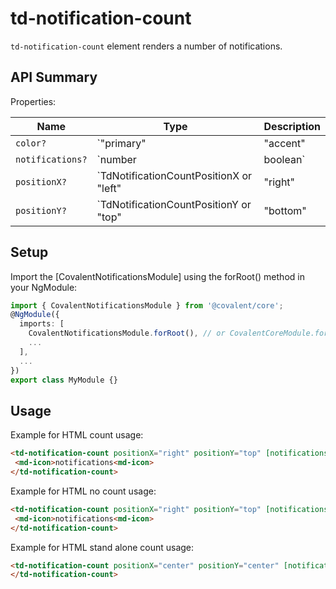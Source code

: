 # td-notification-count

`td-notification-count` element renders a number of notifications.

## API Summary

Properties:

| Name | Type | Description |
| --- | --- | --- |
| `color?` | `"primary" | "accent" | "warn"` | Sets the theme color of the notification tip. Defaults to 'warn'
| `notifications?` | `number | boolean` | Number for the notification count. Shows number if the input is a positive number or its no count state if boolean 'true'
| `positionX?` | `TdNotificationCountPositionX or "left" | "right" | "center"` | Sets the X position of the notification tip. Defaults to "right" if it has content, else 'center'.
| `positionY?` | `TdNotificationCountPositionY or "top" | "bottom" | "center"` | Sets the Y position of the notification tip. Defaults to "top" if it has content, else 'center'.

## Setup

Import the [CovalentNotificationsModule] using the forRoot() method in your NgModule:

```typescript
import { CovalentNotificationsModule } from '@covalent/core';
@NgModule({
  imports: [
    CovalentNotificationsModule.forRoot(), // or CovalentCoreModule.forRoot() (included inside of it)
    ...
  ],
  ...
})
export class MyModule {}
```

## Usage

Example for HTML count usage:

 ```html
<td-notification-count positionX="right" positionY="top" [notifications]="1">
  <md-icon>notifications<md-icon>
</td-notification-count>
 ```

 Example for HTML no count usage:

 ```html
<td-notification-count positionX="right" positionY="top" [notifications]="true">
  <md-icon>notifications<md-icon>
</td-notification-count>
 ```

Example for HTML stand alone count usage:

 ```html
<td-notification-count positionX="center" positionY="center" [notifications]="1">
</td-notification-count>
 ```
